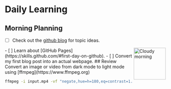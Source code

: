# Daily Learning

## Morning Planning
- [ ] Check out the [github blog](https://github.blog/) for topic ideas.
<img alt="Cloudy morning" src="https://octodex.github.com/images/cloud.jpg" width="100" align="right">
- [ ] Learn about [GitHub Pages](https://skills.github.com/#first-day-on-github).
- [ ] Convert my first blog post into an actual webpage.
## Review
Convert an image or video from dark mode to light mode using [ffmpeg](https://www.ffmpeg.org)

```bash
ffmpeg -i input.mp4 -vf "negate,hue=h=180,eq=contrast=1.2:saturation=1.1" output.mp4
```
